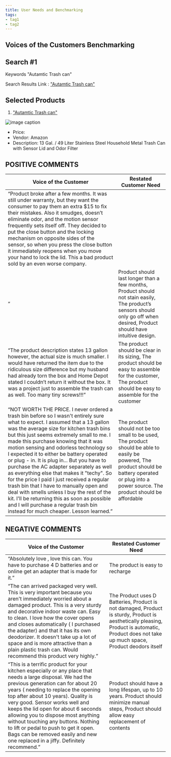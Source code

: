 ```yaml
---
title: User Needs and Benchmarking
tags:
- tag1
- tag2
---
```


## Voices of the Customers Benchmarking 

## Search #1

Keywords "Autamtic Trash can"

Search Results Link : ["Autamtic Trash can"](https://www.homedepot.com/p/iTouchless-13-Gal-49-Liter-Stainless-Steel-Household-Metal-Trash-Can-with-Sensor-Lid-and-Odor-Filter-ITOS13B/321125838?source=shoppingads&locale=en-US&srsltid=AfmBOopeYFNOVLYmrg3CLlyCKCLz-2mrP7Lz3xAoh4_K1eqS1jwMWd2K4dE#product-section-r/)


## Selected Products

1. ["Autamtic Trash can"](https://www.homedepot.com/p/iTouchless-13-Gal-49-Liter-Stainless-Steel-Household-Metal-Trash-Can-with-Sensor-Lid-and-Odor-Filter-ITOS13B/321125838?source=shoppingads&locale=en-US&srsltid=AfmBOopeYFNOVLYmrg3CLlyCKCLz-2mrP7Lz3xAoh4_K1eqS1jwMWd2K4dE#product-section-rr)

![image caption](https://images.thdstatic.com/productImages/7fc567df-0ebd-454c-9887-0e0cd3ba4f6e/svn/itouchless-indoor-trash-cans-itos13b-64_145.jpg)

* Price: 
* Vendor: Amazon
* Description: 13 Gal. / 49 Liter Stainless Steel Household Metal Trash Can with Sensor Lid and Odor Filter

## POSITIVE COMMENTS

| **Voice of the Customer**        |**Restated Customer Need** |
| ---------------------- | -----------------------|
| “Product broke after a few months. It was still under warranty, but they want the consumer to pay them an extra $15 to fix their mistakes. Also it smudges, doesn’t eliminate odor, and the motion sensor frequently sets itself off. They decided to put the close button and the locking mechanism on opposite sides of the sensor, so when you press the close button it immediately reopens when you move your hand to lock the lid. This a bad product sold by an even worse company.
”               | Product should last longer than a few months,  Product should not stain easily,  The product’s sensors should only go off when desired,   Product should have intuitive design. |
| “The product description states 13 gallon however, the actual size is much smaller. I would have returned the item due to the ridiculous size difference but my husband had already torn the box and Home Depot stated I couldn’t return it without the box. It was a project just to assemble the trash can as well. Too many tiny screws!!!” | The product should be clear in its sizing,  The product should be easy to assemble for the customer,  The product should be easy to assemble for the customer |
| “NOT WORTH THE PRICE. I never ordered a trash bin before so I wasn't entirely sure what to expect. I assumed that a 13 gallon was the average size for kitchen trash bins but this just seems extremely small to me. I made this purchase knowing that it was motion sensing and odorless technology so I expected it to either be battery operated or plug - in. It is plug in... But you have to purchase the AC adapter separately as well as everything else that makes it "techy". So for the price I paid I just received a regular trash bin that I have to manually open and deal with smells unless I buy the rest of the kit. I'll be returning this as soon as possible and I will purchase a regular trash bin instead for much cheaper. Lesson learned.”                |  The product should not be too small to be used,   The product should be able to easily be powered,  The product should be battery operated or plug into a power source.  The product should be affordable |

## NEGATIVE COMMENTS

| **Voice of the Customer**        |**Restated Customer Need** |
| ---------------------- | -----------------------|
| “Absolutely love , love this can. You have to purchase 4 D batteries and or online get an adapter that is made for it.”               | The product is easy to recharge |
| “The can arrived packaged very well. This is very important because you aren't immediately worried about a damaged product. This is a very sturdy and decorative indoor waste can. Easy to clean. I love how the cover opens and closes automatically ( I purchased the adapter) and that it has its own deodorizer. It doesn't take up a lot of space and is more attractive than a plain plastic trash can. Would recommend this product very highly.” | The Product uses D Batteries, Product is not damaged, Product is sturdy, Product is aesthetically pleasing, Product is automatic, Product does not take up much space, Product deodors itself |
| “This is a terrific product for your kitchen especially or any place that needs a large disposal. We had the previous generation can for about 20 years ( needing to replace the opening top after about 10 years). Quality is very good. Sensor works well and keeps the lid open for about 6 seconds allowing you to dispose most anything without touching any buttons. Nothing to lift or pedal to push to get it open. Bags can be removed easily and new one replaced in a jiffy. Definitely recommend.”                | Product should have a long lifespan, up to 10 years. Product should minimize manual steps, Product should allow easy replacement of contents  |
